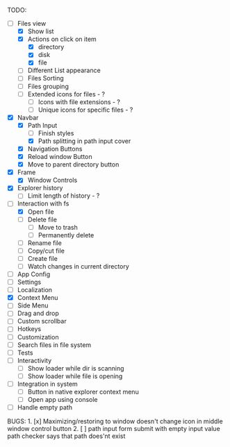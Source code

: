 TODO: 
- [ ] Files view
    - [x] Show list
    - [x] Actions on click on item
        - [x] directory
        - [x] disk
        - [x] file
    - [ ] Different List appearance
    - [ ] Files Sorting
    - [ ] Files grouping
    - [ ] Extended icons for files - ?
        - [ ] Icons with file extensions - ?
        - [ ] Unique icons for specific files - ?
    
- [x] Navbar
    - [x] Path Input
        - [ ] Finish styles
        - [x] Path splitting in path input cover
    - [x] Navigation Buttons
    - [x] Reload window Button
    - [x] Move to parent directory button
- [x] Frame
    - [x] Window Controls
- [x] Explorer history
    - [ ] Limit length of history - ?
- [ ] Interaction with fs
    - [x] Open file
    - [ ] Delete file
        - [ ] Move to trash
        - [ ] Permanently delete
    - [ ] Rename file
    - [ ] Copy/cut file
    - [ ] Create file
    - [ ] Watch changes in current directory
- [ ] App Config
- [ ] Settings
- [ ] Localization
- [x] Context Menu
- [ ] Side Menu
- [ ] Drag and drop
- [ ] Custom scrollbar
- [ ] Hotkeys
- [ ] Customization
- [ ] Search files in file system
- [ ] Tests
- [ ] Interactivity
    - [ ] Show loader while dir is scanning
    - [ ] Show loader while file is opening
- [ ] Integration in system
    - [ ] Button in native explorer context menu
    - [ ] Open app using console
- [ ] Handle empty path

BUGS:
    1. [x] Maximizing/restoring to window doesn't change icon in middle window control button
    2. [ ] path input form submit with empty input value path checker says that path does'nt exist
